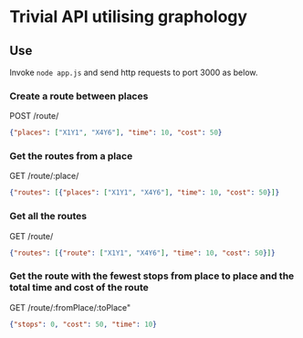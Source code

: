 # Trivial API utilising graphology

## Use 
Invoke `node app.js` and send http requests to port 3000 as below.

### Create a route between places
POST /route/
```json
{"places": ["X1Y1", "X4Y6"], "time": 10, "cost": 50}
```

### Get the routes from a place
GET /route/:place/
```json
{"routes": [{"places": ["X1Y1", "X4Y6"], "time": 10, "cost": 50}]}
```

### Get all the routes
GET /route/
```json
{"routes": [{"route": ["X1Y1", "X4Y6"], "time": 10, "cost": 50}]}
```

### Get the route with the fewest stops from place to place and the total time and cost of the route
GET /route/:fromPlace/:toPlace"
```json
{"stops": 0, "cost": 50, "time": 10}
```
